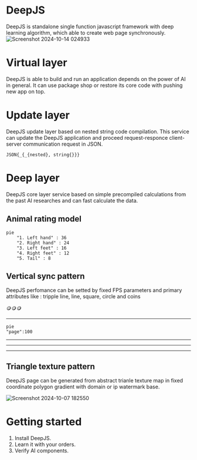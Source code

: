 # DeepJS
DeepJS is standalone single function javascript framework with deep learning algorithm, which able to create web page synchronously.
![Screenshot 2024-10-14 024933](https://github.com/user-attachments/assets/d802f792-18c7-441e-9c4e-59dae7809311)

# Virtual layer
DeepJS is able to build and run an application depends on the power of AI in general. It can use package shop or restore its core code with pushing new app on top.

# Update layer
DeepJS update layer based on nested string code compilation. This service can update the DeepJS application and proceed request-responce client-server communication request in JSON. 
       
    JSON{_{_{nested}, string{}}}

# Deep layer
DeepJS core layer service based on simple precompiled calculations from the past AI researches and can fast calculate the data.
## Animal rating model
```mermaid
pie
    "1. Left hand" : 36
    "2. Right hand" : 24
    "3. Left feet" : 16
    "4. Right feet" : 12
    "5. Tail" : 8 
```
## Vertical sync pattern
DeepJS perfomance can be setted by fixed FPS parameters and primary attributes like : tripple line, line, square, circle and coins

🪙🪙🪙

---
```mermaid
pie
"page":100
   ```
---
---
---

## Triangle texture pattern
DeepJS page can be generated from abstract trianle texture map in fixed coordinate polygon gradient with domain or ip watermark base.

![Screenshot 2024-10-07 182550](https://github.com/user-attachments/assets/9adc1d97-dd6b-4b29-9f71-1478a0629a68)

# Getting started
1. Install DeepJS.
2. Learn it with your orders.
3. Verify AI components.
